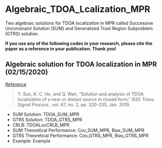 # Algebraic_TDOA_Lcalization_MPR
Two algebraic solutions for TDOA localization in MPR called Successive Unconstraint Solution (SUM) and Generalized Trust Region Subproblem (GTRS) solution.

**If you use any of the following codes in your research, please cite the paper as a reference in your publication. Thank you!**

## Algebraic solution for TDOA localization in MPR (02/15/2020)

<u>Reference</u>
>Y. Sun, K. C. Ho, and Q. Wan, “Solution and analysis of TDOA localization of a near or distant source in closed form,” *IEEE Trans. Signal Process.*, vol. 67, no. 2, pp. 320-335, Jan. 2019.
  
- SUM Solution: TDOA_SUM_MPR
- GTRS Solution: TDOA_GTRS_MPR
- CRLB: TDOALocCRLB_MPR
- SUM Theoretical Performance: Cov_SUM_MPR, Bias_SUM_MPR
- GTRS Theoretical Performance: Cov_GTRS_MPR, Bias_GTRS_MPR
- Example: Example
